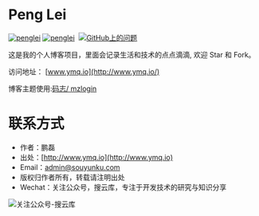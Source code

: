 
# Peng Lei

[![penglei](https://img.shields.io/badge/欢迎-Start-brightgreen.svg)]()  [![penglei](https://img.shields.io/badge/欢迎-Fork-brightgreen.svg)]()   [![GitHub上的问题](https://img.shields.io/github/issues/souyunku/blog-comments.svg)]()


这是我的个人博客项目，里面会记录生活和技术的点点滴滴, 欢迎 Star 和 Fork。

访问地址： [www.ymq.io](http://www.ymq.io/)

博客主题使用:[码志/ mzlogin](https://github.com/mzlogin/mzlogin.github.io)

# 联系方式

 - 作者：鹏磊  
 - 出处：[http://www.ymq.io](http://www.ymq.io)  
 - Email：[admin@souyunku.com](admin@souyunku.com)  
 - 版权归作者所有，转载请注明出处
 - Wechat：关注公众号，搜云库，专注于开发技术的研究与知识分享
 
![关注公众号-搜云库](http://www.ymq.io/images/souyunku.png "搜云库")

  
